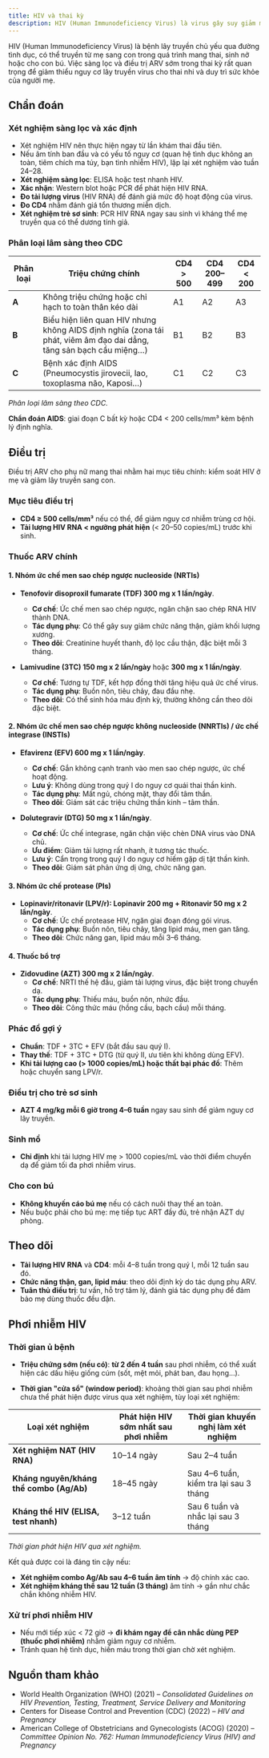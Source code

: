 ```yaml
---
title: HIV và thai kỳ
description: HIV (Human Immunodeficiency Virus) là virus gây suy giảm miễn dịch, có thể lây truyền từ mẹ sang con qua nhau thai, khi sinh hoặc cho con bú. Sàng lọc và điều trị ARV sớm trong thai kỳ giúp giảm nguy cơ lây truyền xuống dưới 1%, duy trì sức khỏe mẹ và phòng ngừa nhiễm trùng cơ hội.
---
```


HIV (Human Immunodeficiency Virus) là bệnh lây truyền chủ yếu qua đường tình dục, có thể truyền từ mẹ sang con trong quá trình mang thai, sinh nở hoặc cho con bú. Việc sàng lọc và điều trị ARV sớm trong thai kỳ rất quan trọng để giảm thiểu nguy cơ lây truyền virus cho thai nhi và duy trì sức khỏe của người mẹ.

## Chẩn đoán

### Xét nghiệm sàng lọc và xác định

- Xét nghiệm HIV nên thực hiện ngay từ lần khám thai đầu tiên.
- Nếu âm tính ban đầu và có yếu tố nguy cơ (quan hệ tình dục không an toàn, tiêm chích ma túy, bạn tình nhiễm HIV), lặp lại xét nghiệm vào tuần 24–28.
- **Xét nghiệm sàng lọc**: ELISA hoặc test nhanh HIV.
- **Xác nhận**: Western blot hoặc PCR để phát hiện HIV RNA.
- **Đo tải lượng virus** (HIV RNA) để đánh giá mức độ hoạt động của virus.
- **Đo CD4** nhằm đánh giá tổn thương miễn dịch.
- **Xét nghiệm trẻ sơ sinh**: PCR HIV RNA ngay sau sinh vì kháng thể mẹ truyền qua có thể dương tính giả.

### Phân loại lâm sàng theo CDC

| Phân loại | Triệu chứng chính                                                                                                   | CD4 > 500 | CD4 200–499 | CD4 < 200 |
| --------- | ------------------------------------------------------------------------------------------------------------------- | --------- | ----------- | --------- |
| **A**     | Không triệu chứng hoặc chỉ hạch to toàn thân kéo dài                                                                | A1        | A2          | A3        |
| **B**     | Biểu hiện liên quan HIV nhưng không AIDS định nghĩa (zona tái phát, viêm âm đạo dai dẳng, tăng sản bạch cầu miệng…) | B1        | B2          | B3        |
| **C**     | Bệnh xác định AIDS (Pneumocystis jirovecii, lao, toxoplasma não, Kaposi…)                                           | C1        | C2          | C3        |

_Phân loại lâm sàng theo CDC._

**Chẩn đoán AIDS**: giai đoạn C bất kỳ hoặc CD4 < 200 cells/mm³ kèm bệnh lý định nghĩa.

## Điều trị

Điều trị ARV cho phụ nữ mang thai nhằm hai mục tiêu chính: kiểm soát HIV ở mẹ và giảm lây truyền sang con.

### Mục tiêu điều trị

- **CD4 ≥ 500 cells/mm³** nếu có thể, để giảm nguy cơ nhiễm trùng cơ hội.
- **Tải lượng HIV RNA < ngưỡng phát hiện** (< 20–50 copies/mL) trước khi sinh.

### Thuốc ARV chính

#### 1. Nhóm ức chế men sao chép ngược nucleoside (NRTIs)

- **Tenofovir disoproxil fumarate (TDF) 300 mg x 1 lần/ngày**.

  - **Cơ chế**: Ức chế men sao chép ngược, ngăn chặn sao chép RNA HIV thành DNA.
  - **Tác dụng phụ**: Có thể gây suy giảm chức năng thận, giảm khối lượng xương.
  - **Theo dõi**: Creatinine huyết thanh, độ lọc cầu thận, đặc biệt mỗi 3 tháng.

- **Lamivudine (3TC) 150 mg x 2 lần/ngày** hoặc **300 mg x 1 lần/ngày**.
  - **Cơ chế**: Tương tự TDF, kết hợp đồng thời tăng hiệu quả ức chế virus.
  - **Tác dụng phụ**: Buồn nôn, tiêu chảy, đau đầu nhẹ.
  - **Theo dõi**: Có thể sinh hóa máu định kỳ, thường không cần theo dõi đặc biệt.

#### 2. Nhóm ức chế men sao chép ngược không nucleoside (NNRTIs) / ức chế integrase (INSTIs)

- **Efavirenz (EFV) 600 mg x 1 lần/ngày**.

  - **Cơ chế**: Gắn không cạnh tranh vào men sao chép ngược, ức chế hoạt động.
  - **Lưu ý**: Không dùng trong quý I do nguy cơ quái thai thần kinh.
  - **Tác dụng phụ**: Mất ngủ, chóng mặt, thay đổi tâm thần.
  - **Theo dõi**: Giám sát các triệu chứng thần kinh – tâm thần.

- **Dolutegravir (DTG) 50 mg x 1 lần/ngày**.
  - **Cơ chế**: Ức chế integrase, ngăn chặn việc chèn DNA virus vào DNA chủ.
  - **Ưu điểm**: Giảm tải lượng rất nhanh, ít tương tác thuốc.
  - **Lưu ý**: Cẩn trọng trong quý I do nguy cơ hiếm gặp dị tật thần kinh.
  - **Theo dõi**: Giám sát phản ứng dị ứng, chức năng gan.

#### 3. Nhóm ức chế protease (PIs)

- **Lopinavir/ritonavir (LPV/r): Lopinavir 200 mg + Ritonavir 50 mg x 2 lần/ngày**.
  - **Cơ chế**: Ức chế protease HIV, ngăn giai đoạn đóng gói virus.
  - **Tác dụng phụ**: Buồn nôn, tiêu chảy, tăng lipid máu, men gan tăng.
  - **Theo dõi**: Chức năng gan, lipid máu mỗi 3–6 tháng.

#### 4. Thuốc bổ trợ

- **Zidovudine (AZT) 300 mg x 2 lần/ngày**.
  - **Cơ chế**: NRTI thế hệ đầu, giảm tải lượng virus, đặc biệt trong chuyển dạ.
  - **Tác dụng phụ**: Thiếu máu, buồn nôn, nhức đầu.
  - **Theo dõi**: Công thức máu (hồng cầu, bạch cầu) mỗi tháng.

### Phác đồ gợi ý

- **Chuẩn**: TDF + 3TC + EFV (bắt đầu sau quý I).
- **Thay thế**: TDF + 3TC + DTG (từ quý II, ưu tiên khi không dùng EFV).
- **Khi tải lượng cao (> 1000 copies/mL) hoặc thất bại phác đồ**: Thêm hoặc chuyển sang LPV/r.

### Điều trị cho trẻ sơ sinh

- **AZT 4 mg/kg mỗi 6 giờ trong 4–6 tuần** ngay sau sinh để giảm nguy cơ lây truyền.

### Sinh mổ

- **Chỉ định** khi tải lượng HIV mẹ > 1000 copies/mL vào thời điểm chuyển dạ để giảm tối đa phơi nhiễm virus.

### Cho con bú

- **Không khuyến cáo bú mẹ** nếu có cách nuôi thay thế an toàn.
- Nếu buộc phải cho bú mẹ: mẹ tiếp tục ART đầy đủ, trẻ nhận AZT dự phòng.

## Theo dõi

- **Tải lượng HIV RNA** và **CD4**: mỗi 4–8 tuần trong quý I, mỗi 12 tuần sau đó.
- **Chức năng thận, gan, lipid máu**: theo dõi định kỳ do tác dụng phụ ARV.
- **Tuân thủ điều trị**: tư vấn, hỗ trợ tâm lý, đánh giá tác dụng phụ để đảm bảo mẹ dùng thuốc đều đặn.

## Phơi nhiễm HIV

### Thời gian ủ bệnh

- **Triệu chứng sớm (nếu có)**: **từ 2 đến 4 tuần** sau phơi nhiễm, có thể xuất hiện các dấu hiệu giống cúm (sốt, mệt mỏi, phát ban, đau họng…).

- **Thời gian "cửa sổ" (window period)**: khoảng thời gian sau phơi nhiễm chưa thể phát hiện được virus qua xét nghiệm, tùy loại xét nghiệm:

| Loại xét nghiệm                          | Phát hiện HIV sớm nhất sau phơi nhiễm | Thời gian khuyến nghị làm xét nghiệm   |
| ---------------------------------------- | ------------------------------------- | -------------------------------------- |
| **Xét nghiệm NAT (HIV RNA)**             | 10–14 ngày                            | Sau 2–4 tuần                           |
| **Kháng nguyên/kháng thể combo (Ag/Ab)** | 18–45 ngày                            | Sau 4–6 tuần, kiểm tra lại sau 3 tháng |
| **Kháng thể HIV (ELISA, test nhanh)**    | 3–12 tuần                             | Sau 6 tuần và nhắc lại sau 3 tháng     |

_Thời gian phát hiện HIV qua xét nghiệm._

Kết quả được coi là đáng tin cậy nếu:

- **Xét nghiệm combo Ag/Ab sau 4–6 tuần âm tính** → độ chính xác cao.
- **Xét nghiệm kháng thể sau 12 tuần (3 tháng)** âm tính → gần như chắc chắn không nhiễm HIV.

### Xử trí phơi nhiễm HIV

- Nếu mới tiếp xúc < 72 giờ → **đi khám ngay để cân nhắc dùng PEP (thuốc phơi nhiễm)** nhằm giảm nguy cơ nhiễm.
- Tránh quan hệ tình dục, hiến máu trong thời gian chờ xét nghiệm.

## Nguồn tham khảo

- World Health Organization (WHO) (2021) – _Consolidated Guidelines on HIV Prevention, Testing, Treatment, Service Delivery and Monitoring_
- Centers for Disease Control and Prevention (CDC) (2022) – _HIV and Pregnancy_
- American College of Obstetricians and Gynecologists (ACOG) (2020) – _Committee Opinion No. 762: Human Immunodeficiency Virus (HIV) and Pregnancy_
